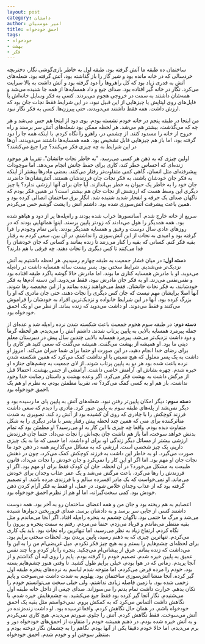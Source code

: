 ```yaml
---
layout: post
category: داستان
author: امیر مومنیان
title: احمق خودخواه
tags:
- خودخواه
- بهشت
- فکر
---
```


ساختمان ده طبقه ما آتش گرفته بود. طبقه اول به خاطر بازی‌گوشی نگار، دختربچه خردسالی که در خانه مانده بود و شیر گاز را باز گذاشته بود، آتش گرفته بود. شعله‌های آتش به قدری زیاد بود که کل راهروها را دود گرفته بود و آتش داشت به بالا سرایت می‌کرد. نگار در خانه گیر افتاده بود. صدای جیغ و داد همسایه‌ها از همه جا شنیده می‌شد و همه‌شان داشتند به سمت در خروجی هجوم می‌بردند. کسی به فکر وسایل خانه‌اش یا فایل‌های روی لپتاپش یا چیزهایی از این قبیل نبود، در این شرایط فقط نجات جان بود که ارزش داشت. همه فقط داشتند می‌دویدند، حتی پیرزن‌ها. کسی به فکر نگار نبود.

من اینجا در طبقه پنجم در خانه خودم نشسته بودم. بوی دود از اینجا هم حس می‌شد و هر چه که می‌گذشت، بیشتر هم می‌شد. هر لحظه ممکن بود شعله‌های آتش سر برسند و راه خروج از خانه را مسدود کنند. از چشمی در، راهرو را نگاه کردم.
با اینکه همه جا را دود گرفته بود، اما باز هم چیزهایی قابل تشخیص بود. همه همسایه‌ها داشتند می‌دویدند. آن‌ها در این شرایط به چه چیزی فکر می‌کنند؟ چرا جیغ می‌کشند؟

اولین چیزی که به ذهن هر کسی می‌رسد، "به خاطر نجات جانشان". تقریبا هر موجود زنده‌ای که احساس خطر کند، کاری برای حفظ جانش انجام می‌دهد. اما موجودات پیشرفته‌ای مثل انسان، گاهی کمی متفاوت‌تر رفتار می‌کنند. بعضی مادرها بیشتر از اینکه به فکر جان خودشان باشند، به فکر نجات جان فرزندشان هستند. آتش‌نشان‌ها حاضرند جان خود را به خاطر یک حیوان به خطر بی‌اندازند. آیا جان برای آنها ارزشی ندارد؟ یا چیز دیگری این وسط هست که ارزشش از نجات جان هم بیشتر است؟ در همین فکر بودم که ناگهان صدای یک جرقه و انفجار شدید شنیده شد. انگار برق ساختمان اتصالی کرده بود و همین باعث پیشرفت آتش‌سوزی شده بود. داشتم آتش را پشت گوشم حس می‌کردم.

سریع از خانه خارج شدم. آسانسورها خراب شده بودند و راه‌پله‌ها پر از دود و هیاهو شده بود. همه همدیگر را هول می‌دادند که زودتر پایین برسند. اینها همانهایی بودند که در روزهای عادی سال دوست و رفیق و همسایه همدیگر بودند. یأس تمام وجودم را فرا گرفته بود و امیدی به نجات از این آتش‌سوزی را نداشتم. در آن بین، سعی کردم به رفتار بقیه فکر کنم. کسانی که بقیه را کنار می‌زنند تا زنده بمانند و کسانی که جان خودشان را فدا می‌کنند تا کس دیگری را نجات دهند، چه فرقی با هم دارند؟

**دسته اول:**
در میان فشار جمعیت به طبقه چهارم رسیدیم. هر لحظه داشتیم به آتش نزدیک‌تر می‌شدیم. شرایط سختی بود. پسر بیست ساله همسایه داشت در راه‌پله می‌دوید. او با مادرش همسایه کناری ما بوند، اما مادرش حالا گوشه پاگرد طبقه افتاده بود و نفس‌نفس می‌زند. او به فکر جان مادرش نبود، فقط می‌دوید. این دسته آدم‌ها به فکر خودشانند، به فکر نجات جانشان. فقط می‌خواهند زنده بمانند و از این مخمصه رها شوند. آنها اصلا برایشان مهم نیست که جان کس دیگری را نجات دهند، حتی جان مادری که او را بزرگ کرده بود. آنها در این شرایط خانواده و نزدیک‌ترین افراد به خودشان را فراموش می‌کنند و فقط می‌دوند. او داشت می‌دوید که زنده بماند. از نظر من او یک احمق خودخواه بود.

**دسته دوم:**
در طبقه سوم هجوم جمعیت باعث شکسته شدن نرده راه‌پله شد و عده‌ای از جمله پیرمرد همسایه بالایی به پایین پرتاب شدند. داشتم آتش را می‌دیدم. هر لحظه گرما و دود داشت نزدیک‌تر می‌شد. پیرمرد همسایه بالایی چندین سال پیش در دبیرستان معلم دینی ما بود. او همیشه از بهشت می‌گفت. همیشه می‌گفت که سعی کنید هر کاری را برای رضای خدا انجام دهید، در این صورت او حتما برای شما جبران می‌کند. امروز او داشت به یک پسر معلول که هیچ نسبتی با او نداشت کمک می‌کرد که همین شکسته شدن نرده باعث شده بود هر دو به پایین پرتاب شوند. از لای جمعیت به چشم‌های جنازه او خیره شدم. چهره بشاش او، آرامش خاصی داشت. آرامشی از جنس بهشت. احتمالا قبل از مرگش داشت به بهشت فکر می‌کرد. اگر وعده بهشت و داستان رضایت خدا وجود نداشت، باز هم او به کسی کمک می‌کرد؟ نه، تقریبا مطمئن بودم. به نظرم او هم یک احمق خودخواه بود.

**دسته سوم:**
دیگر امکان پایین‌تر رفتن نبود. شعله‌های آتش به پایین پای ما رسیده بود و دیگر نمی‌شد از پله‌های طبقه سوم به پایین عبور کرد. مادری را دیدم که سعی داشت فرزند کوچکش را با چادری که روی آن کشیده بود از آتش رد کند. تصویری به شدت متأثرکننده برای منی که همین چند لحظه پیش رفتار پسر با مادر دیگری را به شکل متفاوت دیده بودم. واقعا چه چیزی با این کار به او می‌رسید؟ او مطمئن بود که تمام بدنش خواهد سوخت، اما باز هم داشت جان بچه‌اش را نجات می‌داد. حتما جان فرزندش ارزشی بیشتر از مسائل دیگر زندگی او، برای او داشت. اما حسی که ما به یک چیزی داریم، یک چیز شخصی است. ارزشی که به مسائل می‌گذاریم همه در ذهن خود ما صورت می‌گیرد. او به خاطر این داشت به فرزند کوچکش کمک می‌کرد، چون در ذهنش نجات جان او مهم بود. اما اگر او این کار را نمی‌کرد و جان خودش را نجات می‌داد، قانون طبیعت به مشکل می‌خورد؟ در آن لحظه، جان آن کودک فقط برای او مهم بود. اگر او فرزندش را رها می‌کرد، باعث مرگش می‌شد و یک عمر عذاب وجدان برای خودش می‌ماند. او نمی‌خواست که یک مادر افسرده سالم و با فرزندی مرده باشد. او تصمیم گرفته بود که از عذاب وجدان خلاص شود. در عمل، او فقط به فکر آرام کردن ذهن خودش بود. کمی سخت‌گیرانه، اما او هم از نظرم احمق خودخواه بود.

اعصابم به هم ریخته بود و جان من و همه اعضای ساختمان رو به آخر بود. همه دوست داشتند کسی از جایی سر برسد و به دادشان برسد. صدای فروریختن دیوارها شنیده می‌شد و مرگ ما حتمی بود. ناگهان چشمم به پنجره راه‌پله افتاد. اگر آنجا می‌ماندم و مثل بقیه منتظر می‌ماندم و فریاد می‌زدم، حتما می‌مردم. رفتم به سمت پنجره و بیرون را نگاه کردم. ارتفاع زیاد به نظر می‌رسید، اما تنهاترین راه نجات بود. باید یک کاری می‌کردم. تنهاترین چیزی که به ذهنم رسید، پایین پریدن بود. لحظات سختی برایم بود. برای لحظه‌ای چشم‌هایم را بستم و به هیچ چیز فکر نکردم. میل غریضی‌ام من را به این وا می‌داشت که زنده بمانم. عرق از پیشانی‌ام می‌چکید. پنجره را باز کردم و با چند نفس عمیق به پایین خیره شدم. تصمیم خودم را گرفته بودم. پایم را روی لبه آن گذاشتم و از آنجا پریدم. زمانی که در هوا بودم، خیلی برایم طول کشید. تا وقتی هنوز چشم‌هایم بسته بود، خودم را مرده فرض می‌کردم، اما متوجه شدم لباسم به نرده‌های پنجره طبقه اول گیر کرده. آنجا منشا آتش‌سوزی ساختمان بود. پهلویم به شدت داشت می‌سوخت و پایم زخمی شده بود. با زمین فاصله زیادی نداشتم، ولی خیلی سخت می‌توانستم خودم را تکان بدهم. حرارت داشت تمام بدنم را می‌سوزاند. صدای جیغی از داخل خانه طبقه اول می‌شنیدم. نگار آنجا گیر کرده بود فقط جیغ می‌کشید. به چشم‌هایش خیره شدم. با نگاهش داشت التماس می‌کرد که به کمکش بروم. نمی‌خواستم مثل بقیه یک احمق خودخواه باشم. در همان حال نگاهش کردم. واقعا ترسیده بود. او داشت زنده‌زنده در آتش می‌سوخت. فقط نگاهش کردم. آتش را جلوی صورتم می‌دیدم. هیچ کاری نمی‌کردم و به آتش خیره شده بودم. در ذهنم همیشه خودم را متفاوت از احمق‌های خودخواه دور و برم می‌دیدم، اما حالا خودم دقیقا یکی از آنها بودم. نگاهم را به چشمان نگار دوخته بودم و منتظر سوختن او و خودم شدم. احمق خودخواه.
